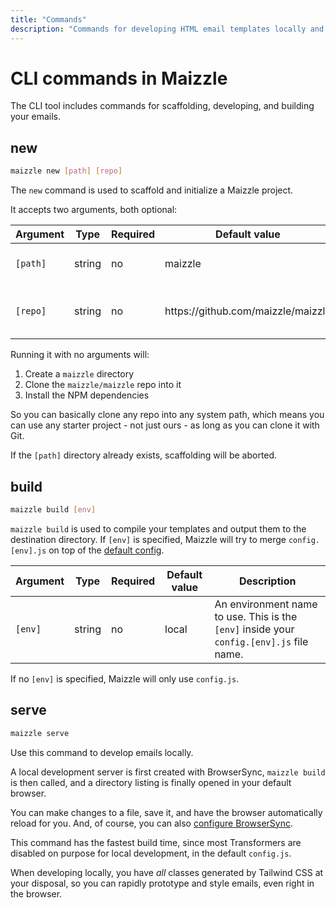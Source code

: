 ```yaml
---
title: "Commands"
description: "Commands for developing HTML email templates locally and building them for production"
---
```


# CLI commands in Maizzle

The CLI tool includes commands for scaffolding, developing, and building your emails.

## new

```sh
maizzle new [path] [repo]
```

The `new` command is used to scaffold and initialize a Maizzle project. 

It accepts two arguments, both optional:

| Argument | Type | Required | Default value | Description
| --- | --- | --- | --- | --- |
| `[path]` | string | no |  maizzle | Directory name to create
| `[repo]` | string | no |  <div class="w-32 break-words"><span>https:&zwnj;//github.com/maizzle/maizzle</span></div> | Repository URL for a starter project

Running it with no arguments will:

1. Create a `maizzle` directory
2. Clone the `maizzle/maizzle` repo into it
3. Install the NPM dependencies

So you can basically clone any repo into any system path, which means you can use any starter project - not just ours - as long as you can clone it with Git.

<div class="bg-gray-100 border-l-4 border-gradient-b-ocean-light p-4 mb-4 text-md" role="alert">
  <div class="text-gray-600">If the <code class="shiki-inline">[path]</code> directory already exists, scaffolding will be aborted.</div>
</div>

## build

```sh
maizzle build [env]
```

`maizzle build` is used to compile your templates and output them to the destination directory. If `[env]` is specified, Maizzle will try to merge `config.[env].js` on top of the [default config](/docs/configuration/).

| Argument | Type | Required | Default value | Description
| --- | --- | --- | --- | --- |
| `[env]` | string | no |  local | An environment name to use. This is the `[env]` inside your `config.[env].js` file name.

<div class="bg-gray-100 border-l-4 border-gradient-b-ocean-light p-4 mb-4 text-md" role="alert">
  <div class="text-gray-600">If no <code class="shiki-inline">[env]</code> is specified, Maizzle will only use <code class="shiki-inline">config.js</code>.</div>
</div>



## serve

```sh
maizzle serve
```

Use this command to develop emails locally.

A local development server is first created with BrowserSync, `maizzle build` is then called, and a directory listing is finally opened in your default browser. 

You can make changes to a file, save it, and have the browser automatically reload for you. And, of course, you can also [configure BrowserSync](/docs/browsersync/).

This command has the fastest build time, since most Transformers are disabled on purpose for local development, in the default `config.js`.

When developing locally, you have _all_ classes generated by Tailwind CSS at your disposal, so you can rapidly prototype and style emails, even right in the browser.
